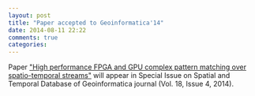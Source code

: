 ```yaml
---
layout: post
title: "Paper accepted to Geoinformatica'14"
date: 2014-08-11 22:22
comments: true
categories: 
---
```


Paper ["High performance FPGA and GPU complex pattern matching over spatio-temporal streams"](/publications/geoinformatica2014.pdf) will appear in Special Issue on Spatial and Temporal Database of Geoinformatica journal (Vol. 18, Issue 4, 2014).